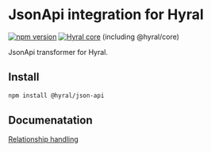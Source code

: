 # JsonApi integration for Hyral
[![npm version](https://badge.fury.io/js/%40hyral%2Fcore.svg)](https://badge.fury.io/js/%40hyral%2Fcore)
[![Hyral core](https://badgen.net/bundlephobia/minzip/@hyral/json-api)](https://bundlephobia.com/result?p=@hyral/json-api) (including @hyral/core)

JsonApi transformer for Hyral.

## Install
```bash
npm install @hyral/json-api
```

## Documenatation

[Relationship handling](documentation/relationships.md)
